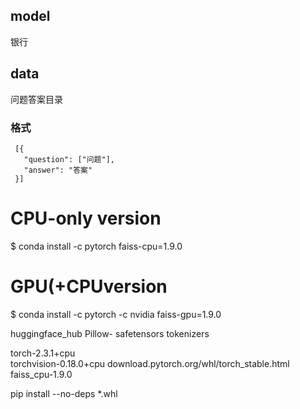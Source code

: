 ## model

银行

## data

问题答案目录

### 格式

```
 [{
   "question": ["问题"],
   "answer": "答案"
 }]
```

# CPU-only version

$ conda install -c pytorch faiss-cpu=1.9.0

# GPU(+CPUversion

$ conda install -c pytorch -c nvidia faiss-gpu=1.9.0

huggingface_hub
Pillow-
safetensors
tokenizers

torch-2.3.1+cpu  
 torchvision-0.18.0+cpu download.pytorch.org/whl/torch_stable.html
faiss_cpu-1.9.0



pip install --no-deps *.whl